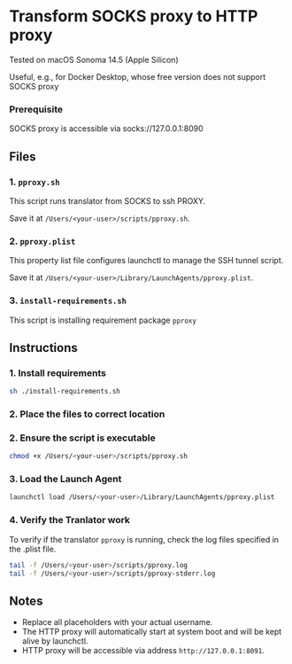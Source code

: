 # Transform SOCKS proxy to HTTP proxy

Tested on macOS Sonoma 14.5 (Apple Silicon)

Useful, e.g., for Docker Desktop, whose free version does not support SOCKS proxy

### Prerequisite
SOCKS proxy is accessible via socks://127.0.0.1:8090

## Files

### 1. `pproxy.sh`

This script runs translator from SOCKS to ssh PROXY.

Save it at `/Users/<your-user>/scripts/pproxy.sh`.

### 2. `pproxy.plist`

This property list file configures launchctl to manage the SSH tunnel script.

Save it at `/Users/<your-user>/Library/LaunchAgents/pproxy.plist`.

### 3. `install-requirements.sh`

This script is installing requirement package `pproxy`

## Instructions

### 1. Install requirements
```sh
sh ./install-requirements.sh
```

### 2. Place the files to correct location

### 2. Ensure the script is executable
```sh
chmod +x /Users/<your-user>/scripts/pproxy.sh
```

### 3. Load the Launch Agent
```sh
launchctl load /Users/<your-user>/Library/LaunchAgents/pproxy.plist
```

### 4. Verify the Tranlator work
To verify if the translator `pproxy` is running, check the log files specified in the .plist file.
```sh
tail -f /Users/<your-user>/scripts/pproxy.log
tail -f /Users/<your-user>/scripts/pproxy-stderr.log
```

## Notes
* Replace all <your-user> placeholders with your actual username.
* The HTTP proxy will automatically start at system boot and will be kept alive by launchctl.
* HTTP proxy will be accessible via address `http://127.0.0.1:8091`.
